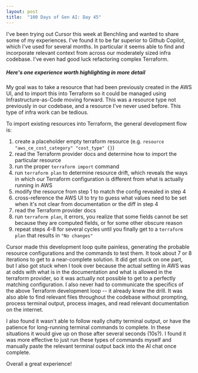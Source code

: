```yaml
---
layout: post
title:  "100 Days of Gen AI: Day 45"
---
```


I've been trying out Cursor this week at Benchling and wanted to share some of my experiences. I've found it to be far superior to Github Copilot, which I've used for several months. In particular it seems able to find and incorporate relevant context from across our moderately sized infra codebase. I've even had good luck refactoring complex Terraform.

##### Here's one experience worth highlighting in more detail

My goal was to take a resource that had been previously created in the AWS UI, and to import this into Terraform so it could be managed using Infrastructure-as-Code moving forward. This was a resource type not previously in our codebase, and a resource I've never used before. This type of infra work can be tedious.

To import existing resources into Terraform, the general development flow is:
1. create a placeholder empty terraform resource (e.g. `resource "aws_ce_cost_category" "cost_type" {}`)
2. read the Terraform provider docs and determine how to import the particular resource
3. run the proper `terraform import` command
4. run `terraform plan` to determine resource drift, which reveals the ways in which our Terraform configuration is different from what is actually running in AWS
5. modify the resource from step 1 to match the config revealed in step 4
6. cross-reference the AWS UI to try to guess what values need to be set when it's not clear from documentation or the diff in step 4
7. read the Terraform provider docs
8. run `terraform plan`, it errors, you realize that some fields cannot be set because they are computed fields, or for some other obscure reason
9. repeat steps 4-8 for several cycles until you finally get to a `terraform plan` that results in `"No changes"`

Cursor made this development loop quite painless, generating the probable resource configurations and the commands to test them. It took about 7 or 8 iterations to get to a near-complete solution. It did get stuck on one part, but I also got stuck when I took over because the actual setting in AWS was at odds with what is in the documentation and what is allowed in the terraform provider, so it was actually not possible to get to a perfectly matching configuration. I also never had to communicate the specifics of the above Terraform development loop -- it already knew the drill. It was also able to find relevant files throughout the codebase without prompting, process terminal output, process images, and read relevant documentation on the internet.

I also found it wasn't able to follow really chatty terminal output, or have the patience for long-running terminal commands to complete. In these situations it would give up on those after several seconds (10s?). I found it was more effective to just run these types of commands myself and manually paste the relevant terminal output back into the AI chat once complete.

Overall a great experience!

